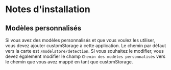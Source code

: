 # Notes d'installation

## Modèles personnalisés

Si vous avez des modèles personnalisés et que vous voulez les utiliser, vous devez ajouter customStorage à cette application. Le chemin par défaut vers la carte est `/modelstore/detection`. Si vous souhaitez le modifier, vous devez également modifier le champ `Chemin des modèles personnalisés` vers le chemin que vous avez mappé en tant que customStorage.
